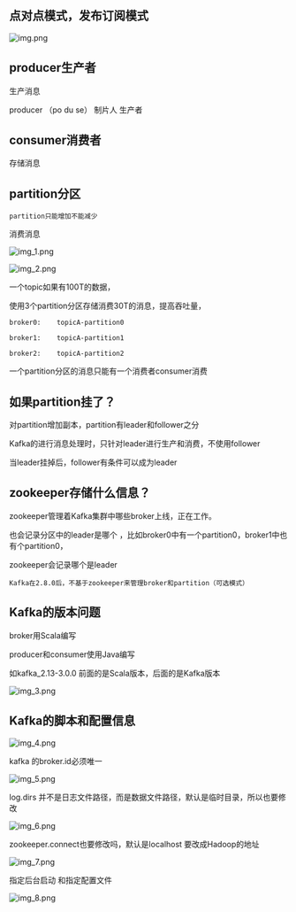 点对点模式，发布订阅模式
---

![img.png](img.png)

producer生产者
---

生产消息

producer （po du se） 制片人 生产者

consumer消费者
---

存储消息

partition分区
---

`partition只能增加不能减少`

消费消息

![img_1.png](img_1.png)

![img_2.png](img_2.png)

一个topic如果有100T的数据，

使用3个partition分区存储消费30T的消息，提高吞吐量，

    broker0:    topicA-partition0

    broker1:    topicA-partition1

    broker2:    topicA-partition2

一个partition分区的消息只能有一个消费者consumer消费

如果partition挂了？
---

对partition增加副本，partition有leader和follower之分

Kafka的进行消息处理时，只针对leader进行生产和消费，不使用follower

当leader挂掉后，follower有条件可以成为leader

zookeeper存储什么信息？
---

zookeeper管理着Kafka集群中哪些broker上线，正在工作。

也会记录分区中的leader是哪个 ，比如broker0中有一个partition0，broker1中也有个partition0， 

zookeeper会记录哪个是leader

`Kafka在2.8.0后，不基于zookeeper来管理broker和partition（可选模式）`


Kafka的版本问题
---

broker用Scala编写

producer和consumer使用Java编写

如kafka_2.13-3.0.0 前面的是Scala版本，后面的是Kafka版本

![img_3.png](img_3.png)

Kafka的脚本和配置信息
---

![img_4.png](img_4.png)

kafka 的broker.id必须唯一

![img_5.png](img_5.png)

log.dirs 并不是日志文件路径，而是数据文件路径，默认是临时目录，所以也要修改

![img_6.png](img_6.png)

zookeeper.connect也要修改吗，默认是localhost 要改成Hadoop的地址

![img_7.png](img_7.png)

指定后台启动 和指定配置文件

![img_8.png](img_8.png)
